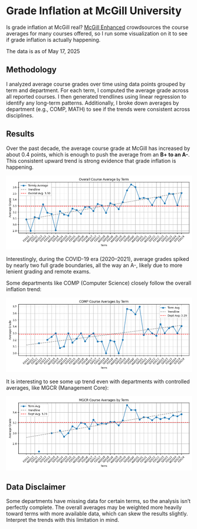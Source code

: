 # Grade Inflation at McGill University

Is grade inflation at McGill real? [McGill Enhanced](https://github.com/demetrios-koziris/McGillEnhanced) crowdsources the course averages for many courses offered, so I run some visualization on it to see if grade inflation is actually happening.

The data is as of May 17, 2025

## Methodology

I analyzed average course grades over time using data points grouped by term and department. For each term, I computed the average grade across all reported courses. I then generated trendlines using linear regression to identify any long-term patterns. Additionally, I broke down averages by department (e.g., COMP, MATH) to see if the trends were consistent across disciplines.

## Results

Over the past decade, the average course grade at McGill has increased by about 0.4 points, which is enough to push the average from an **B+ to an A-**. This consistent upward trend is strong evidence that grade inflation is happening.

![overrall average](plot/by_term/overall.png)

Interestingly, during the COVID-19 era (2020–2021), average grades spiked by nearly two full grade boundaries, all the way an A-, likely due to more lenient grading and remote exams.

Some departments like COMP (Computer Science) closely follow the overall inflation trend:

![comp_average](plot/by_term/COMP.png)

It is interesting to see some up trend even with departments with controlled averages, like MGCR (Management Core):

![mgcr_average](plot/by_term/MGCR.png)

## Data Disclaimer

Some departments have missing data for certain terms, so the analysis isn’t perfectly complete. The overall averages may be weighted more heavily toward terms with more available data, which can skew the results slightly. Interpret the trends with this limitation in mind.
